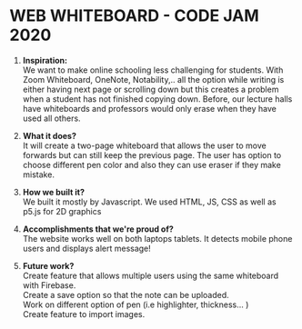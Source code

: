 # WEB WHITEBOARD - CODE JAM 2020 

1. **Inspiration:** <br/>
We want to make online schooling less challenging for students. With Zoom Whiteboard, OneNote, Notability,.. all the option while writing is either having next page or scrolling down but this creates a problem when a student has not finished copying down. Before, our lecture halls have whiteboards and professors would only erase when they have used all others.

2. **What it does?** <br/>
It will create a two-page whiteboard that allows the user to move forwards but can still keep the previous page. The user has option to choose different pen color and also they can use eraser if they make mistake. 

3. **How we built it?**<br/>
We built it mostly by Javascript. We used HTML, JS, CSS as well as p5.js for 2D graphics

4. **Accomplishments that we're proud of?** <br/>
The website works well on both laptops tablets. It detects mobile phone users and displays alert message!

5. **Future work?** <br/>
Create feature that allows multiple users using the same whiteboard with Firebase. <br/>
Create a save option so that the note can be uploaded. <br/>
Work on different option of pen (i.e highlighter, thickness… ) <br/> 
Create feature to import images. <br/>
